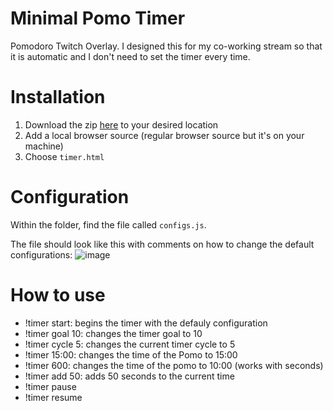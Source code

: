 # Minimal Pomo Timer
 Pomodoro Twitch Overlay. I designed this for my co-working stream so that it is automatic and I don't need to set the timer every time.
 
# Installation
1. Download the zip [here]() to your desired location
2. Add a local browser source (regular browser source but it's on your machine)
3. Choose `timer.html`

# Configuration
Within the folder, find the file called `configs.js`.

The file should look like this with comments on how to change the default configurations:
![image](https://user-images.githubusercontent.com/35163331/165657486-a4660bdf-41e9-4baa-99a4-9aba595e6df6.png)

# How to use
- !timer start: begins the timer with the defauly configuration
- !timer goal 10: changes the timer goal to 10
- !timer cycle 5: changes the current timer cycle to 5
- !timer 15:00: changes the time of the Pomo to 15:00
- !timer 600: changes the time of the pomo to 10:00 (works with seconds)
- !timer add 50: adds 50 seconds to the current time
- !timer pause
- !timer resume
